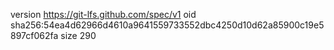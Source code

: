 version https://git-lfs.github.com/spec/v1
oid sha256:54ea4d62966d4610a9641559733552dbc4250d10d62a85900c19e5897cf062fa
size 290
